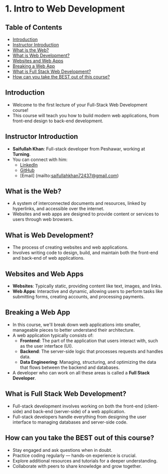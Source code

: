 # 1. **Intro to Web Development**

## Table of Contents
- [Introduction](#introduction)
- [Instructor Introduction](#instructor-introduction)
- [What is the Web?](#what-is-the-web)
- [What is Web Development?](#what-is-web-development)
- [Websites and Web Apps](#websites-and-web-apps)
- [Breaking a Web App](#breaking-a-web-app)
- [What is Full Stack Web Development?](#what-is-full-stack-web-development)
- [How can you take the BEST out of this course?](#how-can-you-take-the-best-out-of-this-course)

## Introduction
- Welcome to the first lecture of your Full-Stack Web Development course!
- This course will teach you how to build modern web applications, from front-end design to back-end development.

## Instructor Introduction
- **Saifullah Khan**: Full-stack developer from Peshawar, working at **Turning**.
- You can connect with him:
  - [LinkedIn](https://www.linkedin.com/in/saifullah-khan-4aa554231/)
  - [GitHub](https://github.com/saifullah72437)
  - [Email] (mailto:saifullahkhan72437@gmail.com)

## What is the Web?
- A system of interconnected documents and resources, linked by hyperlinks, and accessible over the internet.
- Websites and web apps are designed to provide content or services to users through web browsers.

## What is Web Development?
- The process of creating websites and web applications.
- Involves writing code to design, build, and maintain both the front-end and back-end of web applications.

## Websites and Web Apps
- **Websites**: Typically static, providing content like text, images, and links.
- **Web Apps**: Interactive and dynamic, allowing users to perform tasks like submitting forms, creating accounts, and processing payments.

## Breaking a Web App
- In this course, we'll break down web applications into smaller, manageable pieces to better understand their architecture.
- A web application typically consists of:
  - **Frontend**: The part of the application that users interact with, such as the user interface (UI).
  - **Backend**: The server-side logic that processes requests and handles data.
  - **Data Engineering**: Managing, structuring, and optimizing the data that flows between the backend and databases.
- A developer who can work on all these areas is called a **Full Stack Developer**.


## What is Full Stack Web Development?
- Full-stack development involves working on both the front-end (client-side) and back-end (server-side) of a web application.
- Full-stack developers handle everything from designing the user interface to managing databases and server-side code.

## How can you take the BEST out of this course?
- Stay engaged and ask questions when in doubt.
- Practice coding regularly — hands-on experience is crucial.
- Explore additional resources and tutorials for a deeper understanding.
- Collaborate with peers to share knowledge and grow together.
